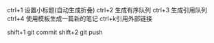 
ctrl+1 设置小标题(自动生成折叠)
ctrl+2  生成有序队列
ctrl+3 生成引用队列
ctrl+4 使用模板生成一篇新的笔记
ctrl+k引用外部链接


shift+1 git commit
shift+2 git push